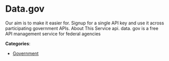 # Data.gov


Our aim is to make it easier for. Signup for a single API key and use it across participating government APIs. About This Service api. data. gov is a free API management service for federal agencies



**Categories**:
- [Government](https://github.com/apis-list/apis-list#government)




